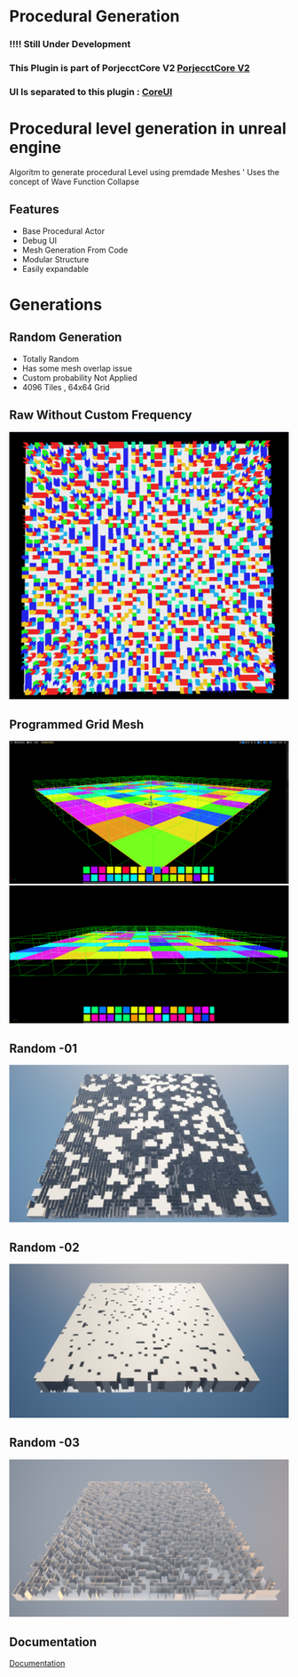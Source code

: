 
# Procedural Generation
###  !!!! Still Under Development

### This Plugin is part of PorjecctCore V2 [PorjecctCore V2](https://github.com/XyonX/ProjectCoreV2) 

### UI  Is separated to this  plugin :  [CoreUI](https://github.com/XyonX/CoreUI)  
 
# Procedural level generation in unreal engine 


 Algoritm to generate procedural Level using premdade Meshes '
 Uses the concept of Wave Function Collapse 


 
 


## Features

- Base Procedural Actor 
- Debug UI
- Mesh Generation From Code 
- Modular Structure
- Easily expandable 


# Generations

## Random  Generation
- Totally Random
- Has some mesh overlap issue
- Custom probability Not Applied
- 4096 Tiles , 64x64 Grid

## Raw Without Custom Frequency
![](Documentation/Proc_Rand_01.png)


## Programmed Grid Mesh
![](Documentation/programmed_Grid_02.png)![](Documentation/programmed_Grid_01.png)



## Random  -01

![](Generations/Random_02.png)

## Random  -02


![](Generations/Random_01.png)

## Random  -03


![](Generations/Random_03.png)


## Documentation

[Documentation](https://linktodocumentation)


